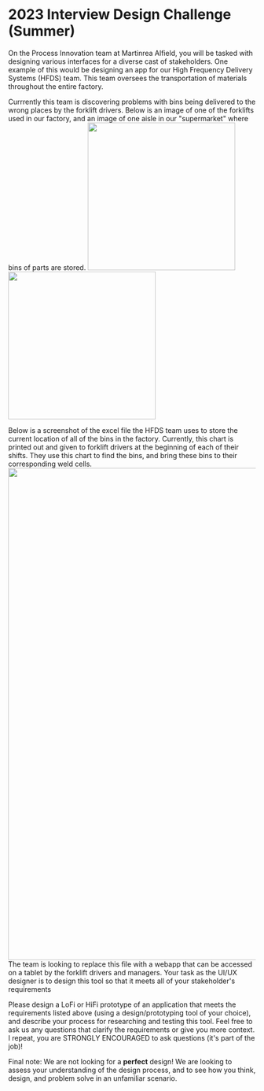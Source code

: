 # 2023 Interview Design Challenge (Summer)
On the Process Innovation team at Martinrea Alfield, you will be tasked with designing various interfaces for a diverse cast of stakeholders. One example of this would be designing an app for our High Frequency Delivery Systems (HFDS) team. This team oversees the transportation of materials throughout the entire factory.

Currrently this team is discovering problems with bins being delivered to the wrong places by the forklift drivers. 
Below is an image of one of the forklifts used in our factory, and an image of one aisle in our "supermarket" where bins of parts are stored. 
<img src="https://user-images.githubusercontent.com/44929206/221626410-51e79413-0a86-4384-81ca-508abe4be22a.jpg" width="300">   <img src="https://user-images.githubusercontent.com/44929206/221626394-c4e5b498-5098-4644-86f7-11e40021c68c.jpg" width="300">

Below is a screenshot of the excel file the HFDS team uses to store the current location of all of the bins in the factory. Currently, this chart is printed out and given to forklift drivers at the beginning of each of their shifts. They use this chart to find the bins, and bring these bins to their corresponding weld cells.
<img src="https://user-images.githubusercontent.com/44929206/221627061-d2c6e5bb-b119-4cab-8202-caf2d3daed60.png" width="1000">
The team is looking to replace this file with a webapp that can be accessed on a tablet by the forklift drivers and managers. Your task as the UI/UX designer is to design this tool so that it meets all of your stakeholder's requirements

Please design a LoFi or HiFi prototype of an application that meets the requirements listed above (using a design/prototyping tool of your choice), and describe your process for researching and testing this tool. Feel free to ask us any questions that clarify the requirements or give you more context. I repeat, you are STRONGLY ENCOURAGED to ask questions (it's part of the job)!

Final note: We are not looking for a **perfect** design! We are looking to assess your understanding of the design process, and to see how you think, design, and problem solve in an unfamiliar scenario.

